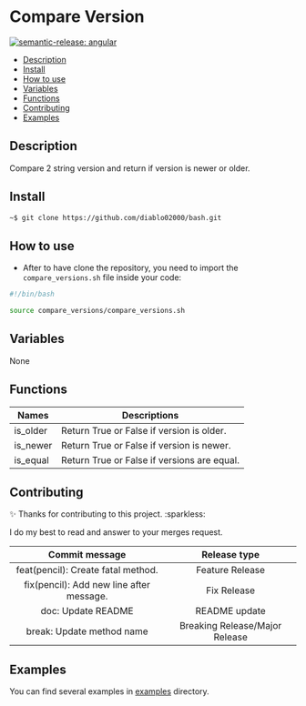 # Compare Version

[![semantic-release: angular](https://img.shields.io/badge/semantic--release-angular-e10079?logo=semantic-release)](https://github.com/semantic-release/semantic-release)

<!-- START doctoc generated TOC please keep comment here to allow auto update -->
<!-- DON'T EDIT THIS SECTION, INSTEAD RE-RUN doctoc TO UPDATE -->

- [Description](#description)
- [Install](#install)
- [How to use](#how-to-use)
- [Variables](#variables)
- [Functions](#functions)
- [Contributing](#contributing)
- [Examples](#examples)

<!-- END doctoc generated TOC please keep comment here to allow auto update -->


## Description

Compare 2 string version and return if version is newer or older.

## Install

```bash
~$ git clone https://github.com/diablo02000/bash.git
```

## How to use

- After to have clone the repository, you need to import the `compare_versions.sh` file inside your code:

```bash
#!/bin/bash

source compare_versions/compare_versions.sh
```

## Variables

None

## Functions

| Names | Descriptions  |
|---|---|
| is_older | Return True or False if version is older. |
| is_newer | Return True or False if version is newer. |
| is_equal | Return True or False if versions are equal. |

## Contributing

:sparkles: Thanks for contributing to this project. :sparkless:

I do my best to read and answer to your merges request.

| Commit message | Release type |
|:---:|:---:|
| feat(pencil): Create fatal method. | Feature Release |
| fix(pencil): Add new line after message. | Fix Release |
| doc: Update README | README update |
| break: Update method name | Breaking Release/Major Release |

## Examples

You can find several examples in [examples](examples) directory.

